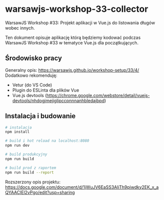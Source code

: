 # warsawjs-workshop-33-collector
WarsawJS Workshop #33: Projekt aplikacji w Vue.js do listowania długów wobec innych.

Ten dokument opisuje aplikację którą będziemy kodować podczas WarsawJS Workshop #33 w tematyce Vue.js dla początkujących.

## Środowisko pracy
Generalny opis: https://warsawjs.github.io/workshop-setup/33/4/
Dodatkowo rekomenduję:
- Vetur (do VS Code)
- Plugin do ESLinta dla plików Vue
- Vue.js devtools (https://chrome.google.com/webstore/detail/vuejs-devtools/nhdogjmejiglipccpnnnanhbledajbpd)

## Instalacja i budowanie

``` bash
# instalacja
npm install

# build i hot reload na localhost:8080
npm run dev

# build produkcyjny
npm run build

# build prod z raportem
npm run build --report
```

Rozszerzony opis projektu: https://docs.google.com/document/d/1jWuJV6EaSS3AliTh9piwdky2EK_x_aQYAACIEl2vPgo/edit?usp=sharing
